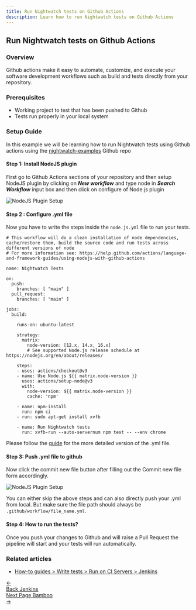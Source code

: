 ```yaml
---
title: Run Nightwatch tests on Github Actions
description: Learn how to run Nightwatch tests on Github Actions
---
```


<div class="page-header"><h2>Run Nightwatch tests on Github Actions</h2></div>

### Overview

Github actions make it easy to automate, customize, and execute your software development workflows such as build and tests directly from your repository.

### Prerequisites
- Working project to test that has been pushed to Github
- Tests run properly in your local system

### Setup Guide
In this example we will be learning how to run Nightwatch tests using Github actions using the [nightwatch-examples](https://github.com/nightwatchjs/nightwatch-examples) Github repo


#### Step 1: Install NodeJS plugin
First go to Github Actions sections of your repository and then setup NodeJS plugin by clicking on ***New workflow*** and type node in ***Search Workflow*** input box and then click on configure of Node.js plugin

![NodeJS Plugin Setup](https://user-images.githubusercontent.com/94462364/184714630-2e37d060-22c3-41e8-9fbf-8102bafb7986.png)

#### Step 2 : Configure .yml file
Now you have to write the steps inside the `node.js.yml` file to run your tests. 

<pre><code class="yml"># This workflow will do a clean installation of node dependencies, cache/restore them, build the source code and run tests across different versions of node
# For more information see: https://help.github.com/actions/language-and-framework-guides/using-nodejs-with-github-actions

name: Nightwatch Tests

on:
  push:
    branches: [ "main" ]
  pull_request:
    branches: [ "main" ]

jobs:
  build:

    runs-on: ubuntu-latest

    strategy:
      matrix:
        node-version: [12.x, 14.x, 16.x]
        # See supported Node.js release schedule at https://nodejs.org/en/about/releases/

    steps:
    - uses: actions/checkout@v3
    - name: Use Node.js ${{ matrix.node-version }}
      uses: actions/setup-node@v3
      with:
        node-version: ${{ matrix.node-version }}
        cache: 'npm'

    - name: npm-install
      run: npm ci
    - run: sudo apt-get install xvfb

    - name: Run Nightwatch tests
      run: xvfb-run --auto-servernum npm test -- --env chrome</code></pre>

Please follow the [guide](https://github.com/harshit-bs/nightwatch-examples/blob/main/.github/workflows/node.js.yml) for the more detailed version of the .yml file.

#### Step 3: Push .yml file to github
Now click the commit new file button after filling out the Commit new file form accordingly. 

![NodeJS Plugin Setup](https://user-images.githubusercontent.com/94462364/184713836-7311a0be-b8b3-4ed3-baa6-7075ef091786.png)

You can either skip the above steps and can also directly push your .yml from local. But make sure the file path should always be `.github/workflow/file_name.yml`.
 
#### Step 4: How to run the tests?
Once you push your changes to Github and will raise a Pull Request the pipeline will start and your tests will run automatically.


### Related articles
 
- [How-to guides > Write tests > Run on CI Servers > Jenkins ](/guide/ci-integrations/run-nightwatch-on-jenkins.html)

<div class="doc-pagination pt-40">
  <div class="previous">
    <a href="https://nightwatchjs.org/guide/ci-integrations/run-nightwatch-on-jenkins.html">
      <span>←</span>
        <div class="d-flex flex-column">
          <span class="smallT">Back</span>
          <span class="bigT">Jenkins</span>
        </div>
    </a>
  </div>
  <div class="next">
    <a href="https://nightwatchjs.org/guide/ci-integrations/run-nightwatch-on-bamboo.html">
        <div class="d-flex flex-column">
          <span class="smallT">Next Page</span>
          <span class="bigT">Bamboo</span>
        </div>
        <span>→</span>
    </a>
  </div>
</div>